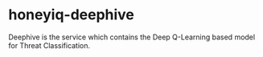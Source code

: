 # honeyiq-deephive
Deephive is the service which contains the Deep Q-Learning based model for Threat Classification.
